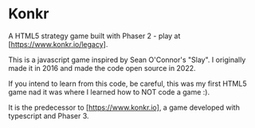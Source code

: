 # Konkr

A HTML5 strategy game built with Phaser 2 - play at [https://www.konkr.io/legacy].

This is a javascript game inspired by Sean O'Connor's "Slay". I originally made it in 2016 and made the code open source in 2022.

If you intend to learn from this code, be careful, this was my first HTML5 game nad it was where I learned how to NOT code a game :).

It is the predecessor to [https://www.konkr.io], a game developed with typescript and Phaser 3.

